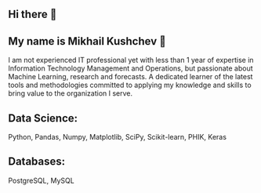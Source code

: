 ## Hi there 👋


## My name is Mikhail Kushchev 🙋

I am not experienced IT professional yet with less than 1 year of expertise in Information Technology Management and Operations, but passionate about Machine Learning, research and forecasts. A dedicated learner of the latest tools and methodologies committed to applying my knowledge and skills to bring value to the organization I serve.


## Data Science:
Python, Pandas, Numpy, Matplotlib, SciPy, Scikit-learn, PHIK, Keras

## Databases:
PostgreSQL, MySQL
